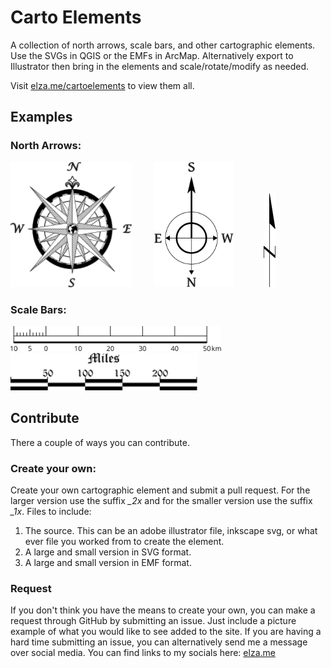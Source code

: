 # Carto Elements
A collection of north arrows, scale bars, and other cartographic elements. Use the SVGs in QGIS or the EMFs in ArcMap. Alternatively export to Illustrator then bring in the elements and scale/rotate/modify as needed.

Visit [elza.me/cartoelements](http://elza.me/cartoelements) to view them all.

## Examples

### North Arrows:
<img src="./north_arrows/013/013_2x.svg" height="200px">&nbsp;&nbsp;&nbsp;&nbsp;&nbsp;&nbsp;&nbsp;&nbsp;
<img src="./north_arrows/011/011_2x.svg" height="200px">&nbsp;&nbsp;&nbsp;&nbsp;&nbsp;&nbsp;&nbsp;&nbsp;&nbsp;&nbsp;&nbsp;
<img src="./north_arrows/001/001_2x.svg" height="150px">

### Scale Bars:
<img src="./scale_bars/001/001_2x.svg" height="40px">
<img src="./scale_bars/002/002_2x.svg" height="60px">

## Contribute
There a couple of ways you can contribute.

### Create your own:
Create your own cartographic element and submit a pull request. For the larger version use the suffix *_2x* and for the smaller version use the suffix *_1x*. Files to include:
1. The source. This can be an adobe illustrator file, inkscape svg, or what ever file you worked from to create the element.
2. A large and small version in SVG format. 
3. A large and small version in EMF format.

### Request
If you don't think you have the means to create your own, you can make a request through GitHub by submitting an issue. Just include a picture example of what you would like to see added to the site. If you are having a hard time submitting an issue, you can alternatively send me a message over social media. You can find links to my socials here: [elza.me](http:/elza.me)
